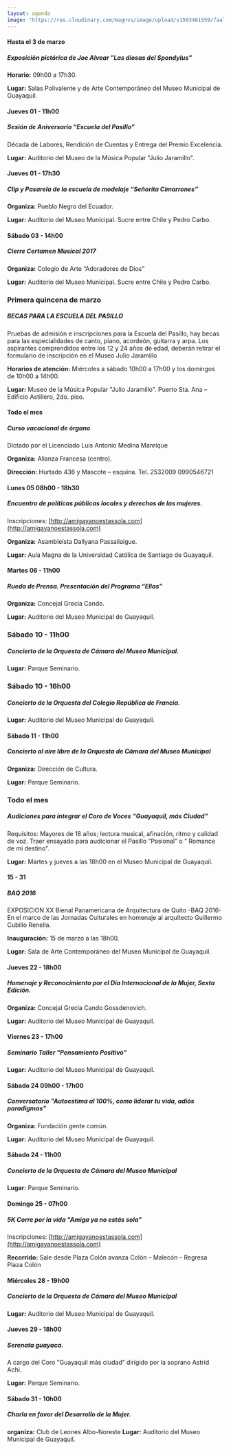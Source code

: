 ```yaml
---
layout: agenda
image: "https://res.cloudinary.com/magnvs/image/upload/v1503461559/faal-04_gfzmv0.jpg"
---
```

#### <i class="fa fa-star fa-lg star"></i> Hasta el 3 de marzo
##### Exposición pictórica de Joe Alvear "Las diosas del Spondylus"

**Horario:** 09h00 a 17h30.

**Lugar:** Salas Polivalente y de Arte Contemporáneo del Museo Municipal de Guayaquil.

#### <i class="fa fa-star fa-lg star"></i> Jueves 01 - 11h00
##### Sesión de Aniversario “Escuela del Pasillo”
Década de Labores, Rendición de Cuentas y Entrega del Premio Excelencia.

**Lugar:** Auditorio del Museo de la Música Popular "Julio Jaramillo".

#### <i class="fa fa-star fa-lg star"></i> Jueves 01 - 17h30
##### Clip y Pasarela de la escuela de modelaje “Señorita Cimarrones”

**Organiza:** Pueblo Negro del Ecuador.

**Lugar:** Auditorio del Museo Municipal. Sucre entre Chile y Pedro Carbo.

#### <i class="fa fa-star fa-lg star"></i> Sábado 03 - 14h00
#####  Cierre Certamen Musical 2017 

**Organiza:** Colegio de Arte “Adoradores de Dios”

**Lugar:** Auditorio del Museo Municipal. Sucre entre Chile y Pedro Carbo.


### <i class="fa fa-star fa-lg star"></i> Primera quincena de marzo
##### BECAS PARA LA ESCUELA DEL PASILLO
Pruebas de admisión e inscripciones para la Escuela del Pasillo, hay becas para las especialidades de canto, piano, acordeón, guitarra y arpa. Los aspirantes comprendidos entre los 12 y 24 años de edad, deberán retirar el formulario de inscripción en el Museo Julio Jaramillo

**Horarios de atención:** Miércoles a sábado 10h00 a 17h00 y los domingos de 10h00 a 14h00.  

**Lugar:** Museo de la Música Popular "Julio Jaramillo". Puerto Sta. Ana – Edificio Astillero, 2do. piso.  

#### <i class="fa fa-star fa-lg star"></i> Todo el mes
##### Curso vacacional de órgano
Dictado por el Licenciado Luis Antonio Medina Manrique

**Organiza:** Alianza Francesa (centro).

**Dirección:** Hurtado 436 y Mascote – esquina. Tel. 2532009 0990546721

#### <i class="fa fa-star fa-lg star"></i> Lunes 05  08h00 - 18h30
##### Encuentro de políticas públicas locales y derechos de las mujeres.
Inscripciones: [http://amigayanoestassola.com](http://amigayanoestassola.com)

**Organiza:** Asambleísta Dallyana Passailaigue.

**Lugar:** Aula Magna de la Universidad Católica de Santiago de Guayaquil.

#### <i class="fa fa-star fa-lg star"></i> Martes 06 - 11h00
##### Rueda de Prensa. Presentación del Programa “Ellas”

**Organiza:** Concejal Grecia Cando.

**Lugar:** Auditorio del Museo Municipal de Guayaquil.

### <i class="fa fa-star fa-lg star"></i> Sábado 10 - 11h00
##### Concierto de la Orquesta de Cámara del Museo Municipal.

**Lugar:** Parque Seminario.

### <i class="fa fa-star fa-lg star"></i> Sábado 10 - 16h00
##### Concierto de la Orquesta del Colegio República de Francia.  

**Lugar:** Auditorio del Museo Municipal de Guayaquil.

#### <i class="fa fa-star fa-lg star"></i> Sábado 11 - 11h00
##### Concierto al aire libre de la Orquesta de Cámara del Museo Municipal

**Organiza:** Dirección de Cultura.

**Lugar:** Parque Seminario.

### <i class="fa fa-star fa-lg star"></i> Todo el mes
##### Audiciones para integrar el Coro de Voces “Guayaquil, más Ciudad” 
Requisitos: Mayores de 18 años; lectura musical, afinación, ritmo y calidad de voz.
Traer ensayado para audicionar el Pasillo “Pasional” o “ Romance de mi destino”.

**Lugar:** Martes y jueves a las 18h00 en el Museo Municipal de Guayaquil.

#### <i class="fa fa-star fa-lg star"></i> 15 - 31
##### BAQ 2016
EXPOSICION XX Bienal Panamericana de Arquitectura de Quito -BAQ 2016-
En el marco de las Jornadas Culturales en homenaje al arquitecto Guillermo Cubillo Renella.  

**Inauguración:** 15 de marzo a las 18h00.

**Lugar:** Sala de Arte Contemporáneo del Museo Municipal de Guayaquil.

#### <i class="fa fa-star fa-lg star"></i> Jueves 22 - 18h00
##### Homenaje y Reconocimiento por el Día Internacional de la Mujer, Sexta Edición.

**Organiza:** Concejal Grecia Cando Gossdenovich.

**Lugar:** Auditorio del Museo Municipal de Guayaquil.

#### <i class="fa fa-star fa-lg star"></i> Viernes 23 - 17h00
##### Seminario Taller "Pensamiento Positivo"

**Lugar:** Auditorio del Museo Municipal de Guayaquil.

#### <i class="fa fa-star fa-lg star"></i> Sábado 24 09h00 - 17h00
##### Conversatorio "Autoestima al 100%, como liderar tu vida, adiós paradigmas"

**Organiza:** Fundación gente común.

**Lugar:** Auditorio del Museo Municipal de Guayaquil.


#### <i class="fa fa-star fa-lg star"></i> Sábado 24 - 11h00
##### Concierto de la Orquesta de Cámara del Museo Municipal

**Lugar:** Parque Seminario.

#### <i class="fa fa-star fa-lg star"></i> Domingo 25 - 07h00
##### 5K Corre por la vida "Amiga ya no estás sola"
Inscripciones: [http://amigayanoestassola.com](http://amigayanoestassola.com)

**Recorrido:** Sale desde Plaza Colón avanza Colón – Malecón – Regresa Plaza Colón

#### <i class="fa fa-star fa-lg star"></i> Miércoles 28 -  19h00
##### Concierto de la Orquesta de Cámara del Museo Municipal

**Lugar:** Auditorio del Museo Municipal de Guayaquil.

#### <i class="fa fa-star fa-lg star"></i> Jueves 29 - 18h00
##### Serenata guayaca.
A cargo del Coro “Guayaquil más ciudad” dirigido por la soprano Astrid Achi.

**Lugar:** Parque Seminario.

#### <i class="fa fa-star fa-lg star"></i> Sábado 31 - 10h00
##### Charla en favor del Desarrollo de la Mujer.

**organiza:** Club de Leones Albo-Noreste
**Lugar:** Auditorio del Museo Municipal de Guayaquil.
